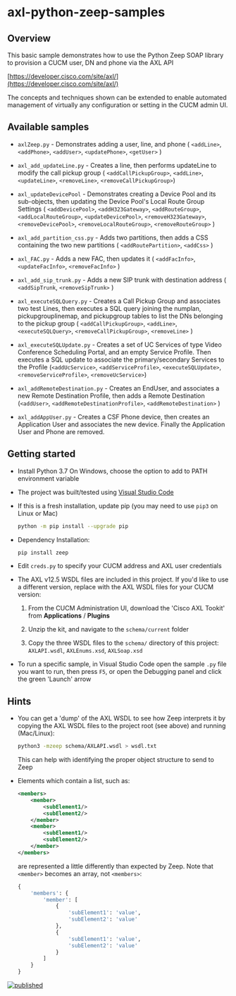 # axl-python-zeep-samples

## Overview

This basic sample demonstrates how to use the Python Zeep SOAP library to provision a CUCM user, DN and phone via the AXL API

[https://developer.cisco.com/site/axl/](https://developer.cisco.com/site/axl/)

The concepts and techniques shown can be extended to enable automated management of virtually any configuration or setting in the CUCM admin UI.

## Available samples

* `axlZeep.py` - Demonstrates adding a user, line, and phone ( `<addLine>`, `<addPhone>`, `<addUser>`, `<updatePhone>`, `<getUser>` )

* `axl_add_updateLine.py` - Creates a line, then performs updateLine to modify the call pickup group ( `<addCallPickupGroup>`, `<addLine>`, `<updateLine>`, `<removeLine>`, `<removeCallPickupGroup>`)

* `axl_updateDevicePool` - Demonstrates creating a Device Pool and its sub-objects, then updating the Device Pool's Local Route Group Settings ( `<addDevicePool>`, `<addH323Gateway>`, `<addRouteGroup>`, `<addLocalRouteGroup>`, `<updateDevicePool>`, `<removeH323Gateway>`, `<removeDevicePool>`, `<removeLocalRouteGroup>`, `<removeRouteGroup>` )

* `axl_add_partition_css.py` - Adds two partitions, then adds a CSS containing the two new partitions ( `<addRoutePartition>`, `<addCss>` )

* `axl_FAC.py` - Adds a new FAC, then updates it ( `<addFacInfo>`, `<updateFacInfo>`, `<removeFacInfo>` )

* `axl_add_sip_trunk.py` - Adds a new SIP trunk with destination address ( `<addSipTrunk`, `<removeSipTrunk>` )

* `axl_executeSQLQuery.py` - Creates a Call Pickup Group and associates two test Lines, then executes a SQL query joining the numplan, pickupgrouplinemap, and pickupgroup tables to list the DNs belonging to the pickup group ( `<addCallPickupGroup>`, `<addLine>`, `<executeSQLQuery>`, `<removeCallPickupGroup>`, `<removeLine>` )

* `axl_executeSQLUpdate.py` - Creates a set of UC Services of type Video Conference Scheduling Portal, and an empty Service Profile.   Then executes a SQL update to associate the primary/secondary Services to the Profile (`<addUcService>`, `<addServiceProfile>`, `<executeSQLUpdate>`, `<removeServiceProfile>`, `<removeUcService>`)

* `axl_addRemoteDestination.py` - Creates an EndUser, and associates a new Remote Destination Profile, then adds a Remote Destination (`<addUser>`, `<addRemoteDestinationProfile>`, `<addRemoteDestination>` )

* `axl_addAppUser.py` - Creates a CSF Phone device, then creates an Application User and associates the new device.  Finally the Application User and Phone are removed.

## Getting started

* Install Python 3.7
  On Windows, choose the option to add to PATH environment variable

* The project was built/tested using [Visual Studio Code](https://code.visualstudio.com/)

* If this is a fresh installation, update pip (you may need to use `pip3` on Linux or Mac)

    ```bash
    python -m pip install --upgrade pip
    ```
  
* Dependency Installation:

    ```bash
    pip install zeep
    ```
  
* Edit `creds.py` to specify your CUCM address and AXL user credentials

* The AXL v12.5 WSDL files are included in this project.  If you'd like to use a different version, replace with the AXL WSDL files for your CUCM version:

    1. From the CUCM Administration UI, download the 'Cisco AXL Tookit' from **Applications** / **Plugins**

    1. Unzip the kit, and navigate to the `schema/current` folder

    1. Copy the three WSDL files to the `schema/` directory of this project: `AXLAPI.wsdl`, `AXLEnums.xsd`, `AXLSoap.xsd`

* To run a specific sample, in Visual Studio Code open the sample `.py` file you want to run, then press `F5`, or open the Debugging panel and click the green 'Launch' arrow

## Hints

* You can get a 'dump' of the AXL WSDL to see how Zeep interprets it by copying the AXL WSDL files to the project root (see above) and running (Mac/Linux):

    ```bash
    python3 -mzeep schema/AXLAPI.wsdl > wsdl.txt
    ```

    This can help with identifying the proper object structure to send to Zeep

* Elements which contain a list, such as:

    ```xml
    <members>
        <member>
            <subElement1/>
            <subElement2/>
        </member>
        <member>
            <subElement1/>
            <subElement2/>
        </member>
    </members>
    ```

    are represented a little differently than expected by Zeep.  Note that `<member>` becomes an array, not `<members>`:

    ```python
    { 
        'members': {
            'member': [
                {
                    'subElement1': 'value',
                    'subElement2': 'value'
                },
                {
                    'subElement1': 'value',
                    'subElement2': 'value'
                }
            ]
        }
    }
    ```

[![published](https://static.production.devnetcloud.com/codeexchange/assets/images/devnet-published.svg)](https://developer.cisco.com/codeexchange/github/repo/CiscoDevNet/axl-python-zeep-sample)
